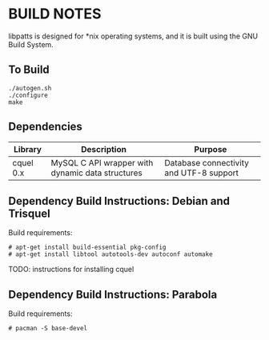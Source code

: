 BUILD NOTES
===========

libpatts is designed for *nix operating systems, and it is built using the GNU
Build System.

To Build
--------

    ./autogen.sh
    ./configure
    make

Dependencies
------------

Library     | Description                                      | Purpose
----------- | ------------------------------------------------ | ---------------------------------------
cquel 0.x   | MySQL C API wrapper with dynamic data structures | Database connectivity and UTF-8 support

Dependency Build Instructions: Debian and Trisquel
--------------------------------------------------

Build requirements:

    # apt-get install build-essential pkg-config
    # apt-get install libtool autotools-dev autoconf automake

TODO: instructions for installing cquel

Dependency Build Instructions: Parabola
---------------------------------------

Build requirements:

    # pacman -S base-devel
